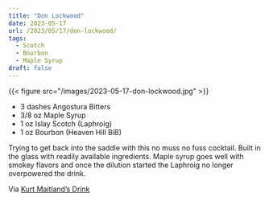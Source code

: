 ```yaml
---
title: "Don Lockwood"
date: 2023-05-17
url: /2023/05/17/don-lockwood/
tags:
  - Scotch
  - Bourbon
  - Maple Syrup
draft: false
---
```



{{< figure src="/images/2023-05-17-don-lockwood.jpg" >}}

* 3 dashes Angostura Bitters
* 3/8 oz Maple Syrup
* 1 oz Islay Scotch (Laphroig)
* 1 oz Bourbon (Heaven Hill BiB)

Trying to get back into the saddle with this no muss no fuss cocktail. Built in the glass with readily available ingredients. Maple syrup goes well with smokey flavors and once the dilution started the Laphroig no longer overpowered the drink. 

Via [Kurt Maitland’s Drink](https://www.amazon.com/dp/1604338318)
